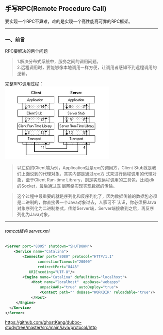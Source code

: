 ## 手写RPC(Remote Procedure Call)
要实现一个RPC不算难，难的是实现一个高性能高可靠的RPC框架。

---
### 一、前言
RPC要解决的两个问题   
> 1.解决分布式系统中，服务之间的调用问题。     
2.远程调用时，要能够像本地调用一样方便，让调用者感知不到远程调用的逻辑。

完整RPC调用过程：   
![desc](https://raw.githubusercontent.com/chenxingxing6/myrpc/master/img/1.jpg)    

> 以左边的Client端为例，Application就是rpc的调用方，Client Stub就是我们上面说到的代理对象，其实内部是通过rpc方
式来进行远程调用的代理对象，至于Client Run-time Library，则是实现远程调用的工具包，比如jdk的Socket，最后通过底
层网络实现实现数据的传输。

> 这个过程中最重要的就是序列化和反序列化了，因为数据传输的数据包必须是二进制的，你直接丢一个Java对象过去，人家可不
认识，你必须把Java对象序列化为二进制格式，传给Server端，Server端接收到之后，再反序列化为Java对象。

---
###### tomcat结构 server.xml
```xml
<Server port="8005" shutdown="SHUTDOWN">
	<Service name="Catalina">
		<Connector port="8080" protocol="HTTP/1.1"
               connectionTimeout="20000"
               redirectPort="8443" 
	       URIEncoding="UTF-8"/>
		<Engine name="Catalina" defaultHost="localhost">
			<Host name="localhost"  appBase="webapps"
            	unpackWARs="true" autoDeploy="true">
    		 	<Context path="" doBase="WORKDIR" reloadable="true"/>
     		</Host>
     </Engine>
  </Service>
</Server>

```
https://github.com/ghostKang/dubbo-study/tree/master/src/main/java/protocol/http
